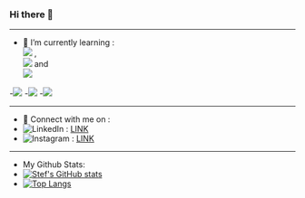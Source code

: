 ### Hi there 👋
________________________________________________________

- 🌱 I’m currently learning   :	
 ![](https://img.shields.io/badge/Code-JavaScript-informational?style=flat&logo=JavaScript&color=323330)  ,   
![](https://img.shields.io/badge/Code-CSS3-informational?style=flat&logo=CSS3&color=1572B6)   and   
![](https://img.shields.io/badge/Code-HTML5-informational?style=flat&logo=HTML5&color=E34F26)

-![](https://img.shields.io/badge/Code-JavaScript-informational?style=flat&logo=JavaScript&color=323330)
-![](https://img.shields.io/badge/Code-CSS3-informational?style=flat&logo=CSS3&color=1572B6)
-![](https://img.shields.io/badge/Code-HTML5-informational?style=flat&logo=HTML5&color=E34F26)
________________________________________________________

- 💬 Connect with me on :
- ![LinkedIn](https://img.shields.io/badge/linkedin-%230077B5.svg?style=for-the-badge&logo=linkedin&logoColor=white) : <a href="https://www.linkedin.com/in/stef-de-boeck-22a802221/"> LINK </a>
- ![Instagram](https://img.shields.io/badge/<Instagram>-%23E4405F.svg?style=for-the-badge&logo=Instagram&logoColor=white) : <a href="https://www.instagram.com/stef_dbk/"> LINK </a>

________________________________________________________

- My Github Stats:
- [![Stef's GitHub stats](https://github-readme-stats.vercel.app/api?username=pgm-stefdebo3)](https://github.com/anuraghazra/github-readme-stats)
- [![Top Langs](https://github-readme-stats.vercel.app/api/top-langs/?username=pgm-stefdebo3&layout=compact)](https://github.com/pgm-stefdebo3)



